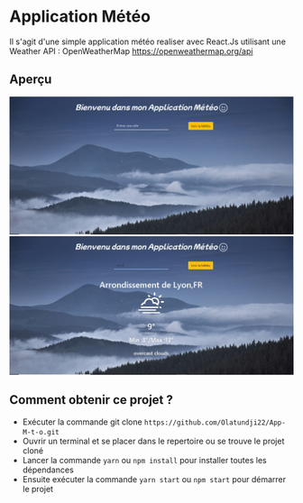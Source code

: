 # Application Météo
Il s'agit d'une simple application météo realiser avec React.Js utilisant une Weather API : OpenWeatherMap https://openweathermap.org/api

## Aperçu

![](src/assets/screen%201.PNG?raw=true "Screen 1") ![](src/assets/screen%202.jpg?raw=true "Screen 2")


## Comment obtenir ce projet ?
* Exécuter la commande git clone `https://github.com/Olatundji22/App-M-t-o.git`
* Ouvrir un terminal et se placer dans le repertoire ou se trouve le projet cloné
* Lancer la commande `yarn` ou `npm install` pour installer toutes les dépendances
* Ensuite exécuter la commande `yarn start` ou `npm start` pour démarrer le projet
